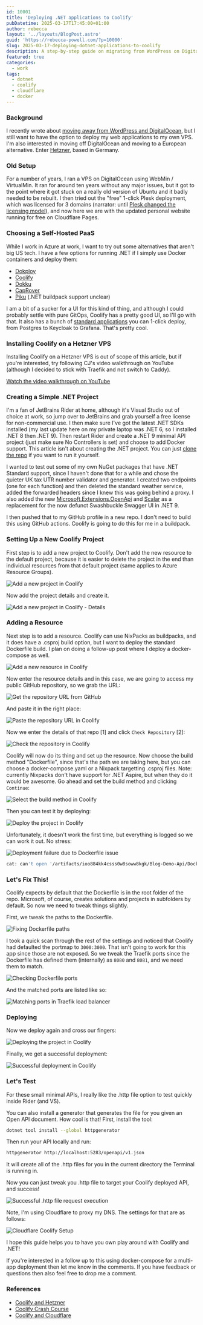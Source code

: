 ```yaml
---
id: 10001
title: 'Deploying .NET applications to Coolify'
pubDatetime: 2025-03-17T17:45:00+01:00
author: rebecca
layout: '../layouts/BlogPost.astro'
guid: 'https://rebecca-powell.com/?p=10000'
slug: 2025-03-17-deploying-dotnet-applications-to-coolify
description: A step-by-step guide on migrating from WordPress on Digital Ocean VPS to Cloudflare Pages and Astro SSG, including integrating Giscus comments and other benefits.
featured: true
categories:
  - work
tags:
  - dotnet
  - coolify
  - cloudflare
  - docker
---
```


### Background

I recently wrote about [moving away from WordPress and DigitalOcean](/posts/2025-03-02-moving-from-digital-ocean-to-cloudflare-pages/), but I still want to have the option to deploy my web applications to my own VPS. I'm also interested in moving off DigitalOcean and moving to a European alternative. Enter [Hetzner](https://www.hetzner.com/cloud/), based in Germany.

### Old Setup

For a number of years, I ran a VPS on DigitalOcean using WebMin / VirtualMin. It ran for around ten years without any major issues, but it got to the point where it got stuck on a really old version of Ubuntu and it badly needed to be rebuilt. I then tried out the "free" 1-click Plesk deployment, which was licensed for 3 domains (narrator: until [Plesk changed the licensing model](https://talk.plesk.com/threads/is-plesk-ending-se-partnership-with-digital-ocean.374411/)), and now here we are with the updated personal website running for free on Cloudflare Pages.

### Choosing a Self-Hosted PaaS

While I work in Azure at work, I want to try out some alternatives that aren't big US tech. I have a few options for running .NET if I simply use Docker containers and deploy them:

- [Dokploy](https://dokploy.com/)
- [Coolify](https://www.coolify.io/)
- [Dokku](https://dokku.com/)
- [CapRover](https://caprover.com/)
- [Piku](https://piku.github.io/index.html) (.NET buildpack support unclear)

I am a bit of a sucker for a UI for this kind of thing, and although I could probably settle with pure GitOps, Coolify has a pretty good UI, so I'll go with that. It also has a bunch of [standard applications](https://coolify.io/docs/services/overview) you can 1-click deploy, from Postgres to Keycloak to Grafana. That's pretty cool.

### Installing Coolify on a Hetzner VPS

Installing Coolify on a Hetzner VPS is out of scope of this article, but if you're interested, try following CJ's video walkthrough on YouTube (although I decided to stick with Traefik and not switch to Caddy).

[Watch the video walkthrough on YouTube](https://youtu.be/taJlPG82Ucw?si=BY_g2DfVWBsyFKmj)

### Creating a Simple .NET Project

I'm a fan of JetBrains Rider at home, although it's Visual Studio out of choice at work, so jump over to JetBrains and grab yourself a free license for non-commercial use. I then make sure I've got the latest .NET SDKs installed (my last update here on my private laptop was .NET 6, so I installed .NET 8 then .NET 9). Then restart Rider and create a .NET 9 minimal API project (just make sure No Controllers is set) and choose to add Docker support. This article isn't about creating the .NET project. You can just [clone the repo](https://github.com/rebeccapowell/blog-demo-api) if you want to run it yourself.

I wanted to test out some of my own NuGet packages that have .NET Standard support, since I haven't done that for a while and chose the quieter UK tax UTR number validator and generator. I created two endpoints (one for each function) and then deleted the standard weather service, added the forwarded headers since I knew this was going behind a proxy. I also added the new [Microsoft.Extensions.OpenApi](https://learn.microsoft.com/en-us/aspnet/core/fundamentals/openapi/overview?view=aspnetcore-9.0) and [Scalar](https://davecallan.com/install-scalar-dotnet-9/) as a replacement for the now defunct Swashbuckle Swagger UI in .NET 9.

I then pushed that to my GitHub profile in a new repo. I don't need to build this using GitHub actions. Coolify is going to do this for me in a buildpack.

### Setting Up a New Coolify Project

First step is to add a new project to Coolify. Don't add the new resource to the default project, because it is easier to delete the project in the end than individual resources from that default project (same applies to Azure Resource Groups).

![Add a new project in Coolify](/assets/posts/coolify-add-project-2025-03-17_22-57.png)

Now add the project details and create it.

![Add a new project in Coolify - Details](/assets/posts/coolify-new-project-details-2025-03-17_22-58.png)

### Adding a Resource

Next step is to add a resource. Coolify can use NixPacks as buildpacks, and it does have a .csproj build option, but I want to deploy the standard Dockerfile build. I plan on doing a follow-up post where I deploy a docker-compose as well.

![Add a new resource in Coolify](/assets/posts/coolify-add-resource-2025-03-17_22-59.png)

Now enter the resource details and in this case, we are going to access my public GitHub repository, so we grab the URL:

![Get the repository URL from GitHub](/assets/posts/coolify-get-repo-url-2025-03-17_23-02.png)

And paste it in the right place:

![Paste the repository URL in Coolify](/assets/posts/coolify-choose-repo-2025-03-17_23-01.png)

Now we enter the details of that repo [1] and click `Check Repository` [2]:

![Check the repository in Coolify](/assets/posts/coolify-check-repo-2025-03-17_23-02.png)

Coolify will now do its thing and set up the resource. Now choose the build method "Dockerfile", since that's the path we are taking here, but you can choose a docker-compose.yaml or a Nixpack targetting .csproj files. Note: currently Nixpacks don't have support for .NET Aspire, but when they do it would be awesome. Go ahead and set the build method and clicking `Continue`:

![Select the build method in Coolify](/assets/posts/coolify-select-build-pack-2025-03-17_23-03.png)

Then you can test it by deploying:

![Deploy the project in Coolify](/assets/posts/coolify-deploy-2025-03-17_23-07.png)

Unfortunately, it doesn't work the first time, but everything is logged so we can work it out. No stress:

![Deployment failure due to Dockerfile issue](/assets/posts/coolify-deploy-failure-dockerfile-issue-2025-03-18_00-40.png)

```bash
cat: can't open '/artifacts/ioo884kk4csss0w8soww8kgk/Blog-Demo-Api/Dockefile/Dockerfile': No such file or directory
```

### Let's Fix This!

Coolify expects by default that the Dockerfile is in the root folder of the repo. Microsoft, of course, creates solutions and projects in subfolders by default. So now we need to tweak things slightly.

First, we tweak the paths to the Dockerfile.

![Fixing Dockerfile paths](/assets/posts/coolify-fixes-to-get-the-dockerfile-to-build-2025-03-17_23-33.png)

I took a quick scan through the rest of the settings and noticed that Coolify had defaulted the portmap to `3000:3000`. That isn't going to work for this app since those are not exposed. So we tweak the Traefik ports since the Dockerfile has defined them (internally) as `8080` and `8081`, and we need them to match.

![Checking Dockerfile ports](/assets/posts/coolify-dockerfile-ports-check-2025-03-17_23-34.png)

And the matched ports are listed like so:

![Matching ports in Traefik load balancer](/assets/posts/coolify-match-ports-in-traefik-load-balancer-2025-03-17_23-35.png)

### Deploying

Now we deploy again and cross our fingers:

![Deploying the project in Coolify](/assets/posts/coolify-deploying-2025-03-17_23-07.png)

Finally, we get a successful deployment:

![Successful deployment in Coolify](/assets/posts/coolify-deploy-success-2025-03-18_00-45.png)

### Let's Test

For these small minimal APIs, I really like the .http file option to test quickly inside Rider (and VS).

You can also install a generator that generates the file for you given an Open API document. How cool is that! First, install the tool:

```bash
dotnet tool install --global httpgenerator
```

Then run your API locally and run:

```bash
httpgenerator http://localhost:5283/openapi/v1.json
```

It will create all of the .http files for you in the current directory the Terminal is running in.

Now you can just tweak you .http file to target your Coolify deployed API, and success!

![Successful .http file request execution](/assets/posts/coolify-success-http-file-request-execute-2025-03-17_23-37.png)

Note, I'm using Cloudflare to proxy my DNS. The settings for that are as follows:

![Cloudflare Coolify Setup](/assets/posts/coolify-cloudflare-config-2025-03-17_23-39.png)

I hope this guide helps you to have you own play around with Coolify and .NET!

If you're interested in a follow up to this using docker-compose for a multi-app deployment then let me know in the comments. If you have feedback or questions then also feel free to drop me a comment.

### References
- [Coolify and Hetzner](https://prototypr.io/note/coolify-hetzner-serverless)
- [Coolify Crash Course](https://youtu.be/taJlPG82Ucw?si=BY_g2DfVWBsyFKmj)
- [Coolify and Cloudflare](https://ananthanandanan.vercel.app/blog/setting-up-coolify-with-a-custom-domain-and-ssl-certificates-using-traefik-and-cloudflare-a-comprehensive-guide)

